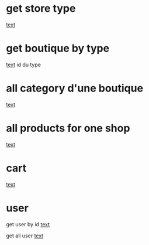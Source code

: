 # get store type
[text](http://localhost:5000/api/store-type)


# get boutique by type
[text](http://localhost:5000/api/store/id)
id du type

# all category d'une boutique
[text](http://localhost:5000/api/category//shop/670e4f39685f55fa4eb61c3c)

# all products for one shop
[text](http://localhost:5000/api/product/670e5196e4af5c120163cfbf)


# cart

[text](http://localhost:5000/api/cart/add)


# user 
get user by id
[text](http://localhost:5000/api/users/users/670e4437b91a163319d5597b)

get all user
[text](http://localhost:5000/api/users/users/)